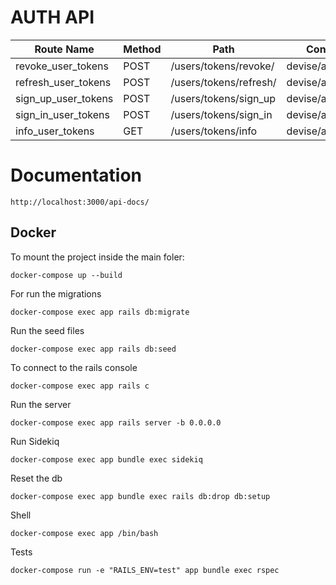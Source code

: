# AUTH API
| Route Name           | Method | Path                     | Controller#Action            |
|----------------------|--------|--------------------------|------------------------------|
| revoke_user_tokens  | POST   | /users/tokens/revoke/    | devise/api/tokens#revoke     |
| refresh_user_tokens | POST   | /users/tokens/refresh/   | devise/api/tokens#refresh    |
| sign_up_user_tokens | POST   | /users/tokens/sign_up    | devise/api/tokens#sign_up    |
| sign_in_user_tokens | POST   | /users/tokens/sign_in    | devise/api/tokens#sign_in    |
| info_user_tokens  | GET    | /users/tokens/info       | devise/api/tokens#info       |

# Documentation
```
http://localhost:3000/api-docs/
```

## Docker

To mount the project
inside the main foler:

```
docker-compose up --build
```

For run the migrations

```
docker-compose exec app rails db:migrate
```

Run the seed files

```
docker-compose exec app rails db:seed
```

To connect to the rails console

```
docker-compose exec app rails c
```

Run the server

```
docker-compose exec app rails server -b 0.0.0.0
```

Run Sidekiq

```
docker-compose exec app bundle exec sidekiq
```

Reset the db

```
docker-compose exec app bundle exec rails db:drop db:setup
```

Shell
```
docker-compose exec app /bin/bash
```

Tests
```
docker-compose run -e "RAILS_ENV=test" app bundle exec rspec
```